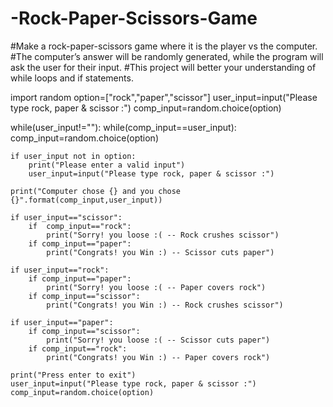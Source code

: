 # -Rock-Paper-Scissors-Game
#Make a rock-paper-scissors game where it is the player vs the computer.
#The computer’s answer will be randomly generated, while the program will ask the user for their input.
#This project will better your understanding of while loops and if statements.

import random
option=["rock","paper","scissor"]
user_input=input("Please type rock, paper & scissor :")
comp_input=random.choice(option)

while(user_input!=""):
    while(comp_input==user_input):
        comp_input=random.choice(option)
          
    if user_input not in option:
        print("Please enter a valid input")
        user_input=input("Please type rock, paper & scissor :")
    
    print("Computer chose {} and you chose {}".format(comp_input,user_input)) 
    
    if user_input=="scissor":
        if  comp_input=="rock": 
            print("Sorry! you loose :( -- Rock crushes scissor")
        if comp_input=="paper":
            print("Congrats! you Win :) -- Scissor cuts paper")

    if user_input=="rock":
        if comp_input=="paper": 
            print("Sorry! you loose :( -- Paper covers rock")
        if comp_input=="scissor":
            print("Congrats! you Win :) -- Rock crushes scissor")  

    if user_input=="paper":
        if comp_input=="scissor": 
            print("Sorry! you loose :( -- Scissor cuts paper")
        if comp_input=="rock":
            print("Congrats! you Win :) -- Paper covers rock")
            
    print("Press enter to exit")
    user_input=input("Please type rock, paper & scissor :")
    comp_input=random.choice(option)
    
